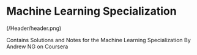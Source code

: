 # Machine Learning Specialization

(/Header/header.png)

Contains Solutions and Notes for the Machine Learning Specialization By Andrew NG on Coursera
